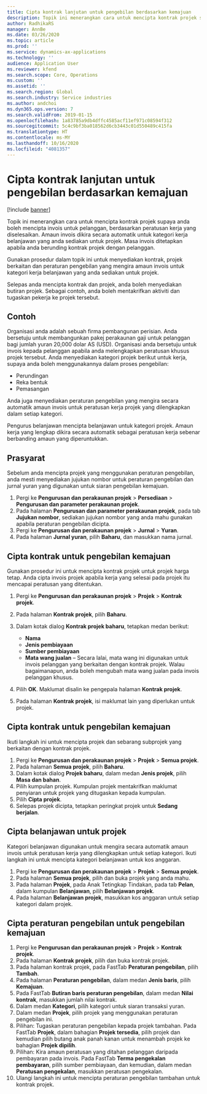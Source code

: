 ```yaml
---
title: Cipta kontrak lanjutan untuk pengebilan berdasarkan kemajuan
description: Topik ini menerangkan cara untuk mencipta kontrak projek supaya anda boleh menjana invois untuk pelanggan, berdasarkan peratusan kerja yang diselesaikan.
author: RadhikaRS
manager: AnnBe
ms.date: 03/26/2020
ms.topic: article
ms.prod: ''
ms.service: dynamics-ax-applications
ms.technology: ''
audience: Application User
ms.reviewer: kfend
ms.search.scope: Core, Operations
ms.custom: ''
ms.assetid: ''
ms.search.region: Global
ms.search.industry: Service industries
ms.author: andchoi
ms.dyn365.ops.version: 7
ms.search.validFrom: 2019-01-15
ms.openlocfilehash: 1a83785a9db4dffc4585acf11ef971c08594f312
ms.sourcegitcommit: 5c4c9bf3ba018562d6cb3443c01d550489c415fa
ms.translationtype: HT
ms.contentlocale: ms-MY
ms.lasthandoff: 10/16/2020
ms.locfileid: "4081357"
---
```

# <a name="create-advanced-contracts-for-billing-based-on-progress"></a>Cipta kontrak lanjutan untuk pengebilan berdasarkan kemajuan
[!include [banner](../includes/banner.md)]

Topik ini menerangkan cara untuk mencipta kontrak projek supaya anda boleh mencipta invois untuk pelanggan, berdasarkan peratusan kerja yang diselesaikan. Amaun invois dikira secara automatik untuk kategori kerja belanjawan yang anda sediakan untuk projek. Masa invois ditetapkan apabila anda berunding kontrak projek dengan pelanggan.

Gunakan prosedur dalam topik ini untuk menyediakan kontrak, projek berkaitan dan peraturan pengebilan yang mengira amaun invois untuk kategori kerja belanjawan yang anda sediakan untuk projek.

Selepas anda mencipta kontrak dan projek, anda boleh menyediakan butiran projek. Sebagai contoh, anda boleh mentakrifkan aktiviti dan tugaskan pekerja ke projek tersebut.

## <a name="example"></a>Contoh

Organisasi anda adalah sebuah firma pembangunan perisian. Anda bersetuju untuk membangunkan pakej perakaunan gaji untuk pelanggan bagi jumlah yuran 20,000 dolar AS (USD). Organisasi anda bersetuju untuk invois kepada pelanggan apabila anda melengkapkan peratusan khusus projek tersebut. Anda menyediakan kategori projek berikut untuk kerja, supaya anda boleh menggunakannya dalam proses pengebilan:

- Perundingan
- Reka bentuk
- Pemasangan

Anda juga menyediakan peraturan pengebilan yang mengira secara automatik amaun invois untuk peratusan kerja projek yang dilengkapkan dalam setiap kategori.

Pengurus belanjawan mencipta belanjawan untuk kategori projek. Amaun kerja yang lengkap dikira secara automatik sebagai peratusan kerja sebenar berbanding amaun yang diperuntukkan.

## <a name="prerequisites"></a>Prasyarat

Sebelum anda mencipta projek yang menggunakan peraturan pengebilan, anda mesti menyediakan jujukan nombor untuk peraturan pengebilan dan jurnal yuran yang digunakan untuk siaran pengebilan kemajuan.

1. Pergi ke **Pengurusan dan perakaunan projek** \> **Persediaan** \> **Pengurusan dan parameter perakaunan projek**.
2. Pada halaman **Pengurusan dan parameter perakaunan projek**, pada tab **Jujukan nombor**, sediakan jujukan nombor yang anda mahu gunakan apabila peraturan pengebilan dicipta.
3. Pergi ke **Pengurusan dan perakaunan projek** \> **Jurnal** \> **Yuran**.
4. Pada halaman **Jurnal yuran**, pilih **Baharu**, dan masukkan nama jurnal.

## <a name="create-a-contract-for-progress-billings"></a>Cipta kontrak untuk pengebilan kemajuan

Gunakan prosedur ini untuk mencipta kontrak projek untuk projek harga tetap. Anda cipta invois projek apabila kerja yang selesai pada projek itu mencapai peratusan yang ditentukan.

1. Pergi ke **Pengurusan dan perakaunan projek** \> **Projek** \> **Kontrak projek**.
2. Pada halaman **Kontrak projek**, pilih **Baharu**.
3. Dalam kotak dialog **Kontrak projek baharu**, tetapkan medan berikut:

    - **Nama**
    - **Jenis pembiayaan**
    - **Sumber pembiayaan**
    - **Mata wang jualan** – Secara lalai, mata wang ini digunakan untuk invois pelanggan yang berkaitan dengan kontrak projek. Walau bagaimanapun, anda boleh mengubah mata wang jualan pada invois pelanggan khusus.

4. Pilih **OK**. Maklumat disalin ke pengepala halaman **Kontrak projek**.
5. Pada halaman **Kontrak projek**, isi maklumat lain yang diperlukan untuk projek.

## <a name="create-a-project-for-progress-billings"></a>Cipta kontrak untuk pengebilan kemajuan

Ikuti langkah ini untuk mencipta projek dan sebarang subprojek yang berkaitan dengan kontrak projek.

1. Pergi ke **Pengurusan dan perakaunan projek** \> **Projek** \> **Semua projek**.
2. Pada halaman **Semua projek**, pilih **Baharu**.
3. Dalam kotak dialog **Projek baharu**, dalam medan **Jenis projek**, pilih **Masa dan bahan**.
4. Pilih kumpulan projek. Kumpulan projek mentakrifkan maklumat penyiaran untuk projek yang ditugaskan kepada kumpulan.
5. Pilih **Cipta projek**.
6. Selepas projek dicipta, tetapkan peringkat projek untuk **Sedang berjalan**.

## <a name="create-a-budget-for-a-project"></a>Cipta belanjawan untuk projek

Kategori belanjawan digunakan untuk mengira secara automatik amaun invois untuk peratusan kerja yang dilengkapkan untuk setiap kategori. Ikuti langkah ini untuk mencipta kategori belanjawan untuk kos anggaran.

1. Pergi ke **Pengurusan dan perakaunan projek** \> **Projek** \> **Semua projek**.
2. Pada halaman **Semua projek**, pilih dan buka projek yang anda mahu.
3. Pada halaman **Projek**, pada Anak Tetingkap Tindakan, pada tab **Pelan**, dalam kumpulan **Belanjawan**, pilih **Belanjawan projek**.
4. Pada halaman **Belanjawan projek**, masukkan kos anggaran untuk setiap kategori dalam projek.

## <a name="create-billing-rules-for-progress-billings"></a>Cipta peraturan pengebilan untuk pengebilan kemajuan

1. Pergi ke **Pengurusan dan perakaunan projek** \> **Projek** \> **Kontrak projek**.
2. Pada halaman **Kontrak projek**, pilih dan buka kontrak projek.
3. Pada halaman kontrak projek, pada FastTab **Peraturan pengebilan**, pilih **Tambah**.
4. Pada halaman **Peraturan pengebilan**, dalam medan **Jenis baris**, pilih **Kemajuan**.
5. Pada FastTab **Butiran baris peraturan pengebilan**, dalam medan **Nilai kontrak**, masukkan jumlah nilai kontrak.
6. Dalam medan **Kategori**, pilih kategori untuk siaran transaksi yuran.
7. Dalam medan **Projek**, pilih projek yang menggunakan peraturan pengebilan ini.
8. Pilihan: Tugaskan peraturan pengebilan kepada projek tambahan. Pada FastTab **Projek**, dalam bahagian **Projek tersedia**, pilih projek dan kemudian pilih butang anak panah kanan untuk menambah projek ke bahagian **Projek dipilih**.
9. Pilihan: Kira amaun peratusan yang ditahan pelanggan daripada pembayaran pada invois. Pada FastTab **Terma pengekalan pembayaran**, pilih sumber pembiayaan, dan kemudian, dalam medan **Peratusan pengekalan**, masukkan peratusan pengekalan.
10. Ulangi langkah ini untuk mencipta peraturan pengebilan tambahan untuk kontrak projek.
